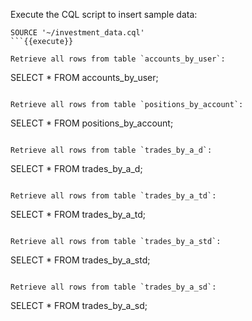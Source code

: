 Execute the CQL script to insert sample data:
```
SOURCE '~/investment_data.cql'
```{{execute}}

Retrieve all rows from table `accounts_by_user`:
```
SELECT * FROM accounts_by_user;        
```{{execute}}

Retrieve all rows from table `positions_by_account`:
```
SELECT * FROM positions_by_account;
```{{execute}}

Retrieve all rows from table `trades_by_a_d`:
```   
SELECT * FROM trades_by_a_d;                    
```{{execute}}

Retrieve all rows from table `trades_by_a_td`:
```
SELECT * FROM trades_by_a_td;
```{{execute}}

Retrieve all rows from table `trades_by_a_std`:
```
SELECT * FROM trades_by_a_std;       
```{{execute}}

Retrieve all rows from table `trades_by_a_sd`:
```
SELECT * FROM trades_by_a_sd;       
```{{execute}}